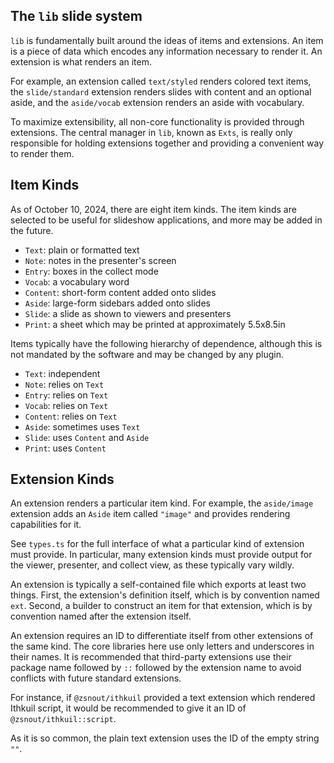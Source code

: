 ## The `lib` slide system

`lib` is fundamentally built around the ideas of items and extensions. An item
is a piece of data which encodes any information necessary to render it. An
extension is what renders an item.

For example, an extension called `text/styled` renders colored text items, the
`slide/standard` extension renders slides with content and an optional aside,
and the `aside/vocab` extension renders an aside with vocabulary.

To maximize extensibility, all non-core functionality is provided through
extensions. The central manager in `lib`, known as `Exts`, is really only
responsible for holding extensions together and providing a convenient way to
render them.

## Item Kinds

As of October 10, 2024, there are eight item kinds. The item kinds are selected
to be useful for slideshow applications, and more may be added in the future.

- `Text`: plain or formatted text
- `Note`: notes in the presenter's screen
- `Entry`: boxes in the collect mode
- `Vocab`: a vocabulary word
- `Content`: short-form content added onto slides
- `Aside`: large-form sidebars added onto slides
- `Slide`: a slide as shown to viewers and presenters
- `Print`: a sheet which may be printed at approximately 5.5x8.5in

Items typically have the following hierarchy of dependence, although this is not
mandated by the software and may be changed by any plugin.

- `Text`: independent
- `Note`: relies on `Text`
- `Entry`: relies on `Text`
- `Vocab`: relies on `Text`
- `Content`: relies on `Text`
- `Aside`: sometimes uses `Text`
- `Slide`: uses `Content` and `Aside`
- `Print`: uses `Content`

## Extension Kinds

An extension renders a particular item kind. For example, the `aside/image`
extension adds an `Aside` item called `"image"` and provides rendering
capabilities for it.

See `types.ts` for the full interface of what a particular kind of extension
must provide. In particular, many extension kinds must provide output for the
viewer, presenter, and collect view, as these typically vary wildly.

An extension is typically a self-contained file which exports at least two
things. First, the extension's definition itself, which is by convention named
`ext`. Second, a builder to construct an item for that extension, which is by
convention named after the extension itself.

An extension requires an ID to differentiate itself from other extensions of the
same kind. The core libraries here use only letters and underscores in their
names. It is recommended that third-party extensions use their package name
followed by `::` followed by the extension name to avoid conflicts with future
standard extensions.

For instance, if `@zsnout/ithkuil` provided a text extension which rendered
Ithkuil script, it would be recommended to give it an ID of
`@zsnout/ithkuil::script`.

As it is so common, the plain text extension uses the ID of the empty string
`""`.
